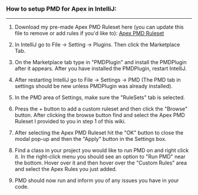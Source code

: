 ### How to setup PMD for Apex in IntelliJ:


***


1. Download my pre-made Apex PMD Ruleset here (you can update this file to remove or add rules if you'd like to): [Apex PMD Ruleset](https://github.com/Coding-With-The-Force/SalesforceBestPractices/blob/master/apexRules.xml)

2. In IntelliJ go to File -> Setting -> Plugins. Then click the Marketplace Tab.

3. On the Marketplace tab type in "PMDPlugin" and install the PMDPlugin after it appears. After you have installed the PMDPlugin, restart IntelliJ.

4. After restarting IntelliJ go to File -> Settings -> PMD (The PMD tab in settings should be new unless PMDPlugin was already installed).

5. In the PMD area of Settings, make sure the "RuleSets" tab is selected. 

6. Press the + button to add a custom ruleset and then click the "Browse" button. After clicking the browse button find and select the Apex PMD Ruleset I provided to you in step 1 of this wiki.

7. After selecting the Apex PMD Ruleset hit the "OK" button to close the modal pop-up and then the "Apply" button in the Settings box.

8. Find a class in your project you would like to run PMD on and right click it. In the right-click menu you should see an option to "Run PMD" near the bottom. Hover over it and then hover over the "Custom Rules" area and select the Apex Rules you just added.

9. PMD should now run and inform you of any issues you have in your code.